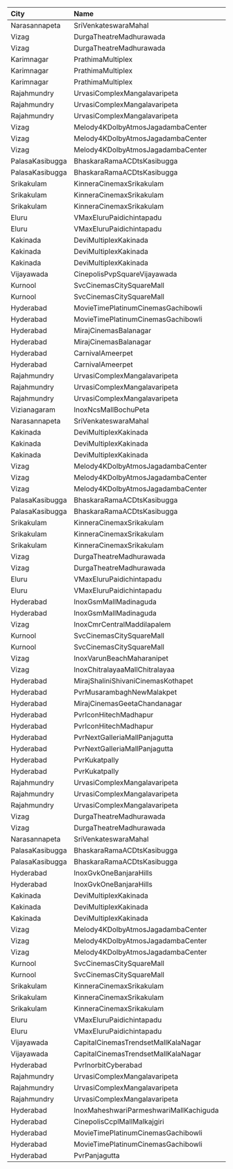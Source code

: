 | City            | Name                                   |  Time | Type                    | Price | Capacity | Booked |
| :-------------- | :------------------------------------- | ----: | :---------------------- | ----: | -------: | -----: |
| Narasannapeta   | SriVenkateswaraMahal                   | 10:30 | Reserved                |  100₹ |      194 |    194 |
| Vizag           | DurgaTheatreMadhurawada                | 10:30 | FirstClass              |  112₹ |      199 |    141 |
| Vizag           | DurgaTheatreMadhurawada                | 10:30 | SecondClass             |   67₹ |      103 |     83 |
| Karimnagar      | PrathimaMultiplex                      | 10:55 | FirstClass              |  250₹ |       12 |     12 |
| Karimnagar      | PrathimaMultiplex                      | 10:55 | SecondClass             |  150₹ |      220 |     60 |
| Karimnagar      | PrathimaMultiplex                      | 10:55 | LastClass               |  130₹ |       80 |      0 |
| Rajahmundry     | UrvasiComplexMangalavaripeta           | 11:00 | Balcony                 |  100₹ |      352 |    180 |
| Rajahmundry     | UrvasiComplexMangalavaripeta           | 11:00 | FirstClass              |   60₹ |      191 |     96 |
| Rajahmundry     | UrvasiComplexMangalavaripeta           | 11:00 | ThirdClass              |   40₹ |      128 |     63 |
| Vizag           | Melody4KDolbyAtmosJagadambaCenter      | 11:00 | MelodyCircle            |  112₹ |      548 |    507 |
| Vizag           | Melody4KDolbyAtmosJagadambaCenter      | 11:00 | DeluxeCircle            |  150₹ |       58 |     58 |
| Vizag           | Melody4KDolbyAtmosJagadambaCenter      | 11:00 | PopularCircle           |   40₹ |      168 |    168 |
| PalasaKasibugga | BhaskaraRamaACDtsKasibugga             | 11:00 | FirstClass              |  100₹ |      325 |    162 |
| PalasaKasibugga | BhaskaraRamaACDtsKasibugga             | 11:00 | SecondClass             |   70₹ |       44 |     44 |
| Srikakulam      | KinneraCinemaxSrikakulam               | 11:00 | FirstClass              |  112₹ |      321 |    253 |
| Srikakulam      | KinneraCinemaxSrikakulam               | 11:00 | SecondClass             |   67₹ |       96 |     48 |
| Srikakulam      | KinneraCinemaxSrikakulam               | 11:00 | ThirdClass              |   44₹ |       69 |     35 |
| Eluru           | VMaxEluruPaidichintapadu               | 11:00 | FristClass              |  120₹ |      173 |    143 |
| Eluru           | VMaxEluruPaidichintapadu               | 11:00 | LowClass                |   50₹ |       46 |     46 |
| Kakinada        | DeviMultiplexKakinada                  | 11:30 | Firstclass              |  110₹ |      214 |    111 |
| Kakinada        | DeviMultiplexKakinada                  | 11:30 | Secondclass             |   90₹ |       20 |     10 |
| Kakinada        | DeviMultiplexKakinada                  | 11:30 | Thirdclass              |   50₹ |       40 |     20 |
| Vijayawada      | CinepolisPvpSquareVijayawada           | 11:40 | Normal                  |  150₹ |      185 |    121 |
| Kurnool         | SvcCinemasCitySquareMall               | 12:00 | Platinum                |  200₹ |        9 |      4 |
| Kurnool         | SvcCinemasCitySquareMall               | 12:00 | Sliders                 |  150₹ |       77 |     40 |
| Hyderabad       | MovieTimePlatinumCinemasGachibowli     | 13:00 | PlatinumRecliners       |  300₹ |       16 |      0 |
| Hyderabad       | MovieTimePlatinumCinemasGachibowli     | 13:00 | PlatinumPremiumRecliner |  300₹ |       18 |      2 |
| Hyderabad       | MirajCinemasBalanagar                  | 13:20 | Executive               |  200₹ |      262 |      6 |
| Hyderabad       | MirajCinemasBalanagar                  | 13:20 | Gold                    |  300₹ |       25 |      0 |
| Hyderabad       | CarnivalAmeerpet                       | 13:20 | PlatinumOffline         |  150₹ |      240 |      9 |
| Hyderabad       | CarnivalAmeerpet                       | 13:20 | ReclinerOffline         |  250₹ |       30 |      0 |
| Rajahmundry     | UrvasiComplexMangalavaripeta           | 14:00 | Balcony                 |  100₹ |      352 |    176 |
| Rajahmundry     | UrvasiComplexMangalavaripeta           | 14:00 | FirstClass              |   60₹ |      191 |     96 |
| Rajahmundry     | UrvasiComplexMangalavaripeta           | 14:00 | ThirdClass              |   40₹ |      128 |     63 |
| Vizianagaram    | InoxNcsMallBochuPeta                   | 14:15 | Exclusive               |  150₹ |       99 |      0 |
| Narasannapeta   | SriVenkateswaraMahal                   | 14:15 | Reserved                |  100₹ |      194 |    194 |
| Kakinada        | DeviMultiplexKakinada                  | 14:30 | Firstclass              |  110₹ |      214 |    113 |
| Kakinada        | DeviMultiplexKakinada                  | 14:30 | Secondclass             |   90₹ |       20 |     14 |
| Kakinada        | DeviMultiplexKakinada                  | 14:30 | Thirdclass              |   50₹ |       40 |     28 |
| Vizag           | Melody4KDolbyAtmosJagadambaCenter      | 14:30 | MelodyCircle            |  112₹ |      548 |    506 |
| Vizag           | Melody4KDolbyAtmosJagadambaCenter      | 14:30 | DeluxeCircle            |   67₹ |       58 |     58 |
| Vizag           | Melody4KDolbyAtmosJagadambaCenter      | 14:30 | PopularCircle           |   44₹ |      168 |    168 |
| PalasaKasibugga | BhaskaraRamaACDtsKasibugga             | 14:30 | FirstClass              |  100₹ |      325 |    162 |
| PalasaKasibugga | BhaskaraRamaACDtsKasibugga             | 14:30 | SecondClass             |   70₹ |       44 |     44 |
| Srikakulam      | KinneraCinemaxSrikakulam               | 14:30 | FirstClass              |  112₹ |      321 |    259 |
| Srikakulam      | KinneraCinemaxSrikakulam               | 14:30 | SecondClass             |   67₹ |       96 |     48 |
| Srikakulam      | KinneraCinemaxSrikakulam               | 14:30 | ThirdClass              |   44₹ |       69 |     35 |
| Vizag           | DurgaTheatreMadhurawada                | 14:30 | FirstClass              |  112₹ |      199 |    141 |
| Vizag           | DurgaTheatreMadhurawada                | 14:30 | SecondClass             |   67₹ |      103 |     83 |
| Eluru           | VMaxEluruPaidichintapadu               | 14:30 | FristClass              |  120₹ |      173 |    144 |
| Eluru           | VMaxEluruPaidichintapadu               | 14:30 | LowClass                |   50₹ |       46 |     46 |
| Hyderabad       | InoxGsmMallMadinaguda                  | 14:45 | Executive               |  200₹ |      135 |      0 |
| Hyderabad       | InoxGsmMallMadinaguda                  | 14:45 | Royal                   |  300₹ |        4 |      0 |
| Vizag           | InoxCmrCentralMaddilapalem             | 15:00 | Executive               |  150₹ |       98 |      0 |
| Kurnool         | SvcCinemasCitySquareMall               | 15:00 | Platinum                |  200₹ |        9 |      6 |
| Kurnool         | SvcCinemasCitySquareMall               | 15:00 | Sliders                 |  150₹ |       77 |     51 |
| Vizag           | InoxVarunBeachMaharanipet              | 15:30 | Excutive                |  150₹ |       65 |      0 |
| Vizag           | InoxChitralayaaMallChitralayaa         | 15:50 | Executive               |  150₹ |       60 |      0 |
| Hyderabad       | MirajShaliniShivaniCinemasKothapet     | 15:50 | Executive               |  200₹ |       94 |      1 |
| Hyderabad       | PvrMusarambaghNewMalakpet              | 15:55 | Classic                 |  200₹ |      187 |     12 |
| Hyderabad       | MirajCinemasGeetaChandanagar           | 16:20 | Executive               |  200₹ |      111 |      0 |
| Hyderabad       | PvrIconHitechMadhapur                  | 16:20 | Classic                 |  200₹ |      152 |     14 |
| Hyderabad       | PvrIconHitechMadhapur                  | 16:20 | Recliner                |  300₹ |        9 |      4 |
| Hyderabad       | PvrNextGalleriaMallPanjagutta          | 16:25 | Classic                 |  200₹ |      193 |     23 |
| Hyderabad       | PvrNextGalleriaMallPanjagutta          | 16:25 | Recliner                |  300₹ |       10 |      2 |
| Hyderabad       | PvrKukatpally                          | 16:30 | Classic                 |  200₹ |      135 |      6 |
| Hyderabad       | PvrKukatpally                          | 16:30 | Recliner                |  300₹ |        9 |      7 |
| Rajahmundry     | UrvasiComplexMangalavaripeta           | 17:00 | Balcony                 |  100₹ |      352 |    176 |
| Rajahmundry     | UrvasiComplexMangalavaripeta           | 17:00 | FirstClass              |   60₹ |      191 |     96 |
| Rajahmundry     | UrvasiComplexMangalavaripeta           | 17:00 | ThirdClass              |   40₹ |      128 |     63 |
| Vizag           | DurgaTheatreMadhurawada                | 18:00 | FirstClass              |  112₹ |      199 |    141 |
| Vizag           | DurgaTheatreMadhurawada                | 18:00 | SecondClass             |   67₹ |      103 |     83 |
| Narasannapeta   | SriVenkateswaraMahal                   | 18:15 | Reserved                |  100₹ |      194 |    194 |
| PalasaKasibugga | BhaskaraRamaACDtsKasibugga             | 18:15 | FirstClass              |  100₹ |      325 |    162 |
| PalasaKasibugga | BhaskaraRamaACDtsKasibugga             | 18:15 | SecondClass             |   70₹ |       44 |     44 |
| Hyderabad       | InoxGvkOneBanjaraHills                 | 18:30 | Executive               |  200₹ |      169 |      0 |
| Hyderabad       | InoxGvkOneBanjaraHills                 | 18:30 | Royal                   |  300₹ |        4 |      0 |
| Kakinada        | DeviMultiplexKakinada                  | 18:30 | Firstclass              |  110₹ |      214 |    113 |
| Kakinada        | DeviMultiplexKakinada                  | 18:30 | Secondclass             |   90₹ |       20 |     10 |
| Kakinada        | DeviMultiplexKakinada                  | 18:30 | Thirdclass              |   50₹ |       40 |     20 |
| Vizag           | Melody4KDolbyAtmosJagadambaCenter      | 18:30 | MelodyCircle            |  112₹ |      548 |    507 |
| Vizag           | Melody4KDolbyAtmosJagadambaCenter      | 18:30 | DeluxeCircle            |   67₹ |       58 |     58 |
| Vizag           | Melody4KDolbyAtmosJagadambaCenter      | 18:30 | PopularCircle           |   44₹ |      168 |    168 |
| Kurnool         | SvcCinemasCitySquareMall               | 18:30 | Platinum                |  200₹ |        9 |      4 |
| Kurnool         | SvcCinemasCitySquareMall               | 18:30 | Sliders                 |  150₹ |       77 |     47 |
| Srikakulam      | KinneraCinemaxSrikakulam               | 18:30 | FirstClass              |  112₹ |      321 |    253 |
| Srikakulam      | KinneraCinemaxSrikakulam               | 18:30 | SecondClass             |   67₹ |       96 |     48 |
| Srikakulam      | KinneraCinemaxSrikakulam               | 18:30 | ThirdClass              |   44₹ |       69 |     35 |
| Eluru           | VMaxEluruPaidichintapadu               | 18:30 | FristClass              |  120₹ |      173 |    143 |
| Eluru           | VMaxEluruPaidichintapadu               | 18:30 | LowClass                |   50₹ |       46 |     46 |
| Vijayawada      | CapitalCinemasTrendsetMallKalaNagar    | 18:35 | Gold                    |  250₹ |       38 |     19 |
| Vijayawada      | CapitalCinemasTrendsetMallKalaNagar    | 18:35 | Executive               |  150₹ |      350 |    176 |
| Hyderabad       | PvrInorbitCyberabad                    | 19:15 | Classic                 |  200₹ |      147 |     18 |
| Rajahmundry     | UrvasiComplexMangalavaripeta           | 20:00 | Balcony                 |  100₹ |      352 |    176 |
| Rajahmundry     | UrvasiComplexMangalavaripeta           | 20:00 | FirstClass              |   60₹ |      191 |     96 |
| Rajahmundry     | UrvasiComplexMangalavaripeta           | 20:00 | ThirdClass              |   40₹ |      128 |     63 |
| Hyderabad       | InoxMaheshwariParmeshwariMallKachiguda | 21:00 | Executive               |  200₹ |      146 |      0 |
| Hyderabad       | CinepolisCcplMallMalkajgiri            | 21:45 | Executive               |  200₹ |      156 |      5 |
| Hyderabad       | MovieTimePlatinumCinemasGachibowli     | 22:00 | PlatinumRecliners       |  300₹ |       16 |      0 |
| Hyderabad       | MovieTimePlatinumCinemasGachibowli     | 22:00 | PlatinumPremiumRecliner |  300₹ |       18 |      6 |
| Hyderabad       | PvrPanjagutta                          | 22:15 | Classic                 |  200₹ |      141 |     27 |